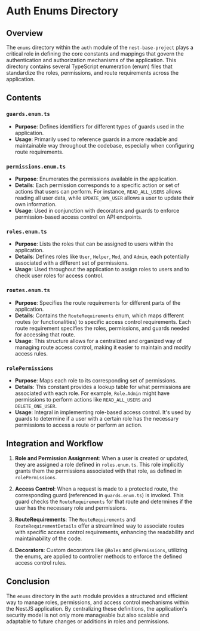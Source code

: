 # Auth Enums Directory

## Overview

The `enums` directory within the `auth` module of the `nest-base-project` plays a critical role in defining the core constants and mappings that govern the authentication and authorization mechanisms of the application. This directory contains several TypeScript enumeration (enum) files that standardize the roles, permissions, and route requirements across the application.

## Contents

### `guards.enum.ts`

- **Purpose**: Defines identifiers for different types of guards used in the application.
- **Usage**: Primarily used to reference guards in a more readable and maintainable way throughout the codebase, especially when configuring route requirements.

### `permissions.enum.ts`

- **Purpose**: Enumerates the permissions available in the application.
- **Details**: Each permission corresponds to a specific action or set of actions that users can perform. For instance, `READ_ALL_USERS` allows reading all user data, while `UPDATE_OWN_USER` allows a user to update their own information.
- **Usage**: Used in conjunction with decorators and guards to enforce permission-based access control on API endpoints.

### `roles.enum.ts`

- **Purpose**: Lists the roles that can be assigned to users within the application.
- **Details**: Defines roles like `User`, `Helper`, `Mod`, and `Admin`, each potentially associated with a different set of permissions.
- **Usage**: Used throughout the application to assign roles to users and to check user roles for access control.

### `routes.enum.ts`

- **Purpose**: Specifies the route requirements for different parts of the application.
- **Details**: Contains the `RouteRequirements` enum, which maps different routes (or functionalities) to specific access control requirements. Each route requirement specifies the roles, permissions, and guards needed for accessing that route.
- **Usage**: This structure allows for a centralized and organized way of managing route access control, making it easier to maintain and modify access rules.

### `rolePermissions`

- **Purpose**: Maps each role to its corresponding set of permissions.
- **Details**: This constant provides a lookup table for what permissions are associated with each role. For example, `Role.Admin` might have permissions to perform actions like `READ_ALL_USERS` and `DELETE_ONE_USER`.
- **Usage**: Integral in implementing role-based access control. It's used by guards to determine if a user with a certain role has the necessary permissions to access a route or perform an action.

## Integration and Workflow

1. **Role and Permission Assignment**: When a user is created or updated, they are assigned a role defined in `roles.enum.ts`. This role implicitly grants them the permissions associated with that role, as defined in `rolePermissions`.

2. **Access Control**: When a request is made to a protected route, the corresponding guard (referenced in `guards.enum.ts`) is invoked. This guard checks the `RouteRequirements` for that route and determines if the user has the necessary role and permissions.

3. **RouteRequirements**: The `RouteRequirements` and `RouteRequirementDetails` offer a streamlined way to associate routes with specific access control requirements, enhancing the readability and maintainability of the code.

4. **Decorators**: Custom decorators like `@Roles` and `@Permissions`, utilizing the enums, are applied to controller methods to enforce the defined access control rules.

## Conclusion

The `enums` directory in the `auth` module provides a structured and efficient way to manage roles, permissions, and access control mechanisms within the NestJS application. By centralizing these definitions, the application's security model is not only more manageable but also scalable and adaptable to future changes or additions in roles and permissions.
